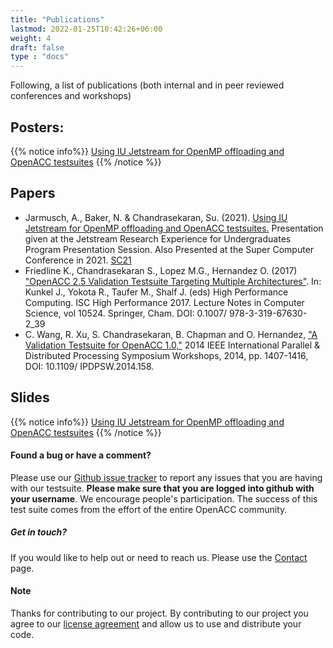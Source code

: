 ```yaml
---
title: "Publications"
lastmod: 2022-01-25T10:42:26+06:00
weight: 4
draft: false
type : "docs"
---
```

Following, a list of publications (both internal and in peer reviewed conferences and workshops)
## Posters:

{{% notice info%}}
[Using IU Jetstream for OpenMP offloading and OpenACC testsuites](content/About/Publications/_index.files/2021JetstreamREUPosterAaron_Nolan.pdf)
{{% /notice %}}
## Papers

* Jarmusch, A., Baker, N. & Chandrasekaran, Su. (2021). [Using IU Jetstream for OpenMP offloading and OpenACC testsuites.](content/About/Publications/_index.files/SC@!_Submission.pdf) Presentation given at the Jetstream Research Experience for Undergraduates Program Presentation Session. Also Presented at the Super Computer Conference in 2021. [SC21](https://sc21.supercomputing.org/presentation/?id=spostu106&sess=sess243)
* Friedline K., Chandrasekaran S., Lopez M.G., Hernandez O. (2017) ["OpenACC 2.5 Validation Testsuite Targeting Multiple Architectures"](https://link.springer.com/chapter/10.1007/978-3-319-67630-2_39). In: Kunkel J., Yokota R., Taufer M., Shalf J. (eds) High Performance Computing. ISC High Performance 2017. Lecture Notes in Computer Science, vol 10524. Springer, Cham. DOI: 0.1007/ 978-3-319-67630-2_39
* C. Wang, R. Xu, S. Chandrasekaran, B. Chapman and O. Hernandez, ["A Validation Testsuite for OpenACC 1.0,"](https://ieeexplore.ieee.org/abstract/document/6969543?casa_token=dIj3u0IMYakAAAAA:iri-F4x3Hsbd0unFKtQlsMrb40KMHLX5-6IAD64-uzWZDjEux8_8ue1QgTMMZi7uVRurnWJkHw) 2014 IEEE International Parallel & Distributed Processing Symposium Workshops, 2014, pp. 1407-1416, DOI: 10.1109/ IPDPSW.2014.158.

## Slides

{{% notice info%}}
[Using IU Jetstream for OpenMP offloading and OpenACC testsuites](https://scholarworks.iu.edu/dspace/handle/2022/26706)
{{% /notice %}}


#### Found a bug or have a comment?

Please use our [Github issue tracker](https://github.com/OpenACCUserGroup/OpenACCV-V/issues) to report any issues that you are having with our testsuite. **Please make sure that you are logged into github with your username**. We encourage people's participation. The success of this test suite comes from the effort of the entire OpenACC community.

##### Get in touch?

If you would like to help out or need to reach us. Please use the [Contact](/contact) page. 

#### Note

Thanks for contributing to our project. By contributing to our project you agree to our [license agreement](/license) and allow us to use and distribute your code.
